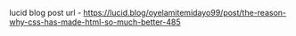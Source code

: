 
lucid blog post url - https://lucid.blog/oyelamitemidayo99/post/the-reason-why-css-has-made-html-so-much-better-485
